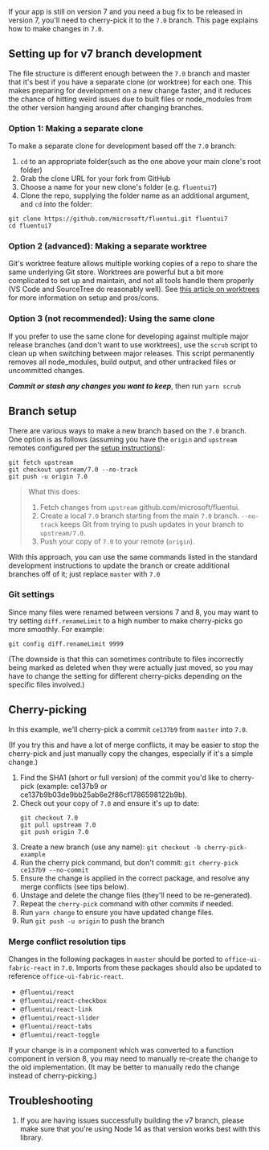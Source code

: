 If your app is still on version 7 and you need a bug fix to be released in version 7, you'll need to cherry-pick it to the `7.0` branch. This page explains how to make changes in `7.0`.

## Setting up for v7 branch development

The file structure is different enough between the `7.0` branch and master that it's best if you have a separate clone (or worktree) for each one. This makes preparing for development on a new change faster, and it reduces the chance of hitting weird issues due to built files or node_modules from the other version hanging around after changing branches.

### Option 1: Making a separate clone

To make a separate clone for development based off the `7.0` branch:

1. `cd` to an appropriate folder(such as the one above your main clone's root folder)
2. Grab the clone URL for your fork from GitHub
3. Choose a name for your new clone's folder (e.g. `fluentui7`)
4. Clone the repo, supplying the folder name as an additional argument, and `cd` into the folder:

```
git clone https://github.com/microsoft/fluentui.git fluentui7
cd fluentui7
```

### Option 2 (advanced): Making a separate worktree

Git's worktree feature allows multiple working copies of a repo to share the same underlying Git store. Worktrees are powerful but a bit more complicated to set up and maintain, and not all tools handle them properly (VS Code and SourceTree do reasonably well). See [this article on worktrees](https://spin.atomicobject.com/2016/06/26/parallelize-development-git-worktrees/) for more information on setup and pros/cons.

### Option 3 (not recommended): Using the same clone

If you prefer to use the same clone for developing against multiple major release branches (and don't want to use worktrees), use the `scrub` script to clean up when switching between major releases. This script permanently removes all node_modules, build output, and other untracked files or uncommitted changes.

**_Commit or stash any changes you want to keep_**, then run `yarn scrub`

## Branch setup

There are various ways to make a new branch based on the `7.0` branch. One option is as follows (assuming you have the `origin` and `upstream` remotes configured per the [setup instructions](https://github.com/microsoft/fluentui/wiki/Setup#setting-the-upstream-remote)):

```
git fetch upstream
git checkout upstream/7.0 --no-track
git push -u origin 7.0
```

> What this does:
>
> 1. Fetch changes from `upstream` github.com/microsoft/fluentui.
> 2. Create a local `7.0` branch starting from the main `7.0` branch. `--no-track` keeps Git from trying to push updates in your branch to `upstream/7.0`.
> 3. Push your copy of `7.0` to your remote (`origin`).

With this approach, you can use the same commands listed in the standard development instructions to update the branch or create additional branches off of it; just replace `master` with `7.0`

### Git settings

Since many files were renamed between versions 7 and 8, you may want to try setting `diff.renameLimit` to a high number to make cherry-picks go more smoothly. For example:

```
git config diff.renameLimit 9999
```

(The downside is that this can sometimes contribute to files incorrectly being marked as deleted when they were actually just moved, so you may have to change the setting for different cherry-picks depending on the specific files involved.)

## Cherry-picking

In this example, we'll cherry-pick a commit `ce137b9` from `master` into `7.0`.

(If you try this and have a lot of merge conflicts, it may be easier to stop the cherry-pick and just manually copy the changes, especially if it's a simple change.)

1. Find the SHA1 (short or full version) of the commit you'd like to cherry-pick (example: ce137b9 or ce137b9b03de9bb25ab6e2f86cf1786598122b9b).
2. Check out your copy of `7.0` and ensure it's up to date:
   ```
   git checkout 7.0
   git pull upstream 7.0
   git push origin 7.0
   ```
3. Create a new branch (use any name): `git checkout -b cherry-pick-example`
4. Run the cherry pick command, but don't commit: `git cherry-pick ce137b9 --no-commit`
5. Ensure the change is applied in the correct package, and resolve any merge conflicts (see tips below).
6. Unstage and delete the change files (they'll need to be re-generated).
7. Repeat the `cherry-pick` command with other commits if needed.
8. Run `yarn change` to ensure you have updated change files.
9. Run `git push -u origin` to push the branch

### Merge conflict resolution tips

Changes in the following packages in `master` should be ported to `office-ui-fabric-react` in `7.0`. Imports from these packages should also be updated to reference `office-ui-fabric-react`.

- `@fluentui/react`
- `@fluentui/react-checkbox`
- `@fluentui/react-link`
- `@fluentui/react-slider`
- `@fluentui/react-tabs`
- `@fluentui/react-toggle`

If your change is in a component which was converted to a function component in version 8, you may need to manually re-create the change to the old implementation. (It may be better to manually redo the change instead of cherry-picking.)

## Troubleshooting

1. If you are having issues successfully building the v7 branch, please make sure that you're using Node 14 as that version works best with this library.
